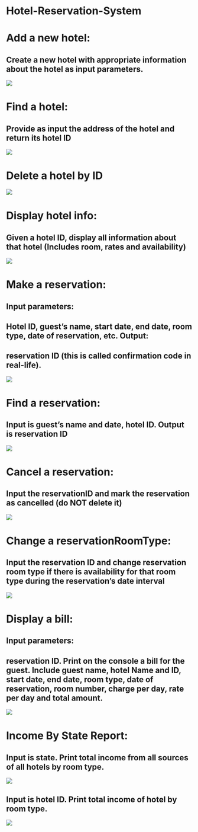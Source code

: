 # Hotel-Reservation-System
<H1>Add a new hotel:</H1> <H2> Create a new hotel with appropriate information about the hotel as input parameters.</H2> 

![](https://raw.githubusercontent.com/NardosMe/Hotel-Reservation-System/master/add_hotel.png)
<H1>Find a hotel:</H1> <H2> Provide as input the address of the hotel and return its hotel ID</H2> 

![](https://raw.githubusercontent.com/NardosMe/Hotel-Reservation-System/master/find_hotel.png)
<H1>Delete a hotel by ID</H2> 

![](https://raw.githubusercontent.com/NardosMe/Hotel-Reservation-System/master/delete_hotel.png)
<H1>Display hotel info:</H1> <H2> Given a hotel ID, display all information about that hotel (Includes room, rates and availability)</H2> 

![](https://github.com/NardosMe/Hotel-Reservation-System/blob/master/Display%20hotel%20info.png?raw=true)
<H1>Make a reservation:</H1> <H2> Input parameters:</H1> <H2> Hotel ID, guest’s name, start date, end date, room type, date of reservation, etc. Output:</H1> <H2> reservation ID (this is called confirmation code in real-life).</H2> 

![](https://raw.githubusercontent.com/NardosMe/Hotel-Reservation-System/master/make%20reservation.png)
<H1>Find a reservation:</H1> <H2> Input is guest’s name and date, hotel ID. Output is reservation ID</H2> 

![](https://raw.githubusercontent.com/NardosMe/Hotel-Reservation-System/master/find%20reservation.png)
<H1>Cancel a reservation:</H1> <H2> Input the reservationID and mark the reservation as cancelled (do NOT delete it)</H2> 

![](https://raw.githubusercontent.com/NardosMe/Hotel-Reservation-System/master/cancel%20reservation.png)
<H1>Change a reservationRoomType:</H1> <H2> Input the reservation ID and change reservation room type if there is availability for that room type during the reservation’s date interval</H2> 

![](https://raw.githubusercontent.com/NardosMe/Hotel-Reservation-System/master/change_roomtype.png)
<H1>Display a bill:</H1> <H2> Input parameters:</H1> <H2> reservation ID. Print on the console a bill for the guest. 
Include guest name, hotel Name and ID, start date, end date, room type, date of reservation, room number, charge per day, rate per day and total amount.</H2> 

![](https://raw.githubusercontent.com/NardosMe/Hotel-Reservation-System/master/display%20bill.png)
<H1>Income By State Report:</H1> <H2> </H2> 

<H2>Input is state. Print total income from all sources of all hotels by room type.</H2>

![](https://raw.githubusercontent.com/NardosMe/Hotel-Reservation-System/master/income_by_state.png)

<H2>Input is hotel ID. Print total income of hotel by room type. </H2>

![](https://raw.githubusercontent.com/NardosMe/Hotel-Reservation-System/master/income_by_id.png)
